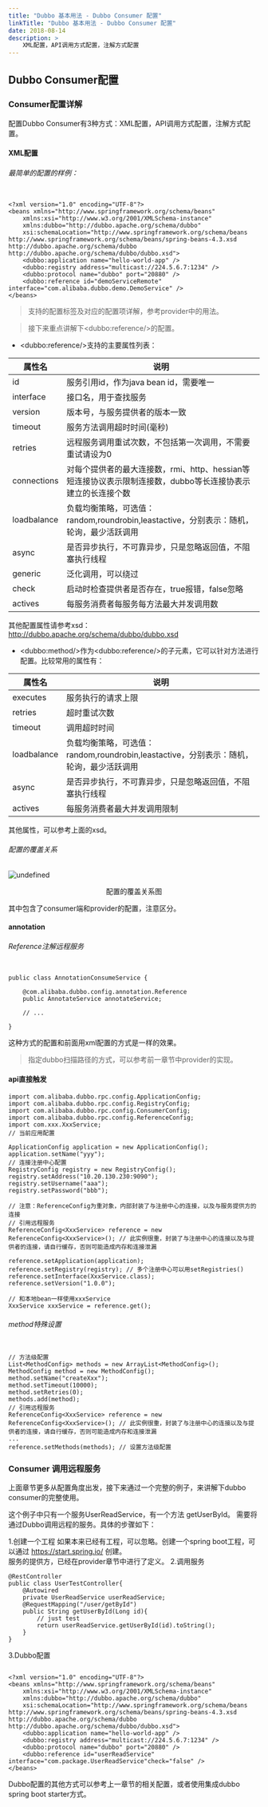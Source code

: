 ```yaml
---
title: "Dubbo 基本用法 - Dubbo Consumer 配置"
linkTitle: "Dubbo 基本用法 - Dubbo Consumer 配置"
date: 2018-08-14
description: >
    XML配置，API调用方式配置，注解方式配置
---
```


## Dubbo Consumer配置

### Consumer配置详解

配置Dubbo Consumer有3种方式：XML配置，API调用方式配置，注解方式配置。

#### XML配置

###### 最简单的配置的样例：

```

<?xml version="1.0" encoding="UTF-8"?>
<beans xmlns="http://www.springframework.org/schema/beans"
    xmlns:xsi="http://www.w3.org/2001/XMLSchema-instance"
    xmlns:dubbo="http://dubbo.apache.org/schema/dubbo"
    xsi:schemaLocation="http://www.springframework.org/schema/beans http://www.springframework.org/schema/beans/spring-beans-4.3.xsd http://dubbo.apache.org/schema/dubbo http://dubbo.apache.org/schema/dubbo/dubbo.xsd">  
    <dubbo:application name="hello-world-app" />  
    <dubbo:registry address="multicast://224.5.6.7:1234" />  
    <dubbo:protocol name="dubbo" port="20880" />  
    <dubbo:reference id="demoServiceRemote" interface="com.alibaba.dubbo.demo.DemoService" />  
</beans>
```



> 支持的配置标签及对应的配置项详解，参考provider中的用法。

> 接下来重点讲解下&lt;dubbo:reference/&gt;的配置。



* &lt;dubbo:reference/&gt;支持的主要属性列表：  

| 属性名 | 说明 | 
| -------- | ----- |
| id | 服务引用id，作为java bean id，需要唯一 | 
| interface | 接口名，用于查找服务 | 
| version | 版本号，与服务提供者的版本一致 | 
| timeout | 服务方法调用超时时间(毫秒) | 
| retries | 远程服务调用重试次数，不包括第一次调用，不需要重试请设为0 | 
| connections | 对每个提供者的最大连接数，rmi、http、hessian等短连接协议表示限制连接数，dubbo等长连接协表示建立的长连接个数 | 
| loadbalance | 负载均衡策略，可选值：random,roundrobin,leastactive，分别表示：随机，轮询，最少活跃调用 | 
| async | 是否异步执行，不可靠异步，只是忽略返回值，不阻塞执行线程 | 
| generic | 泛化调用，可以绕过 | 
| check | 启动时检查提供者是否存在，true报错，false忽略 | 
| actives | 每服务消费者每服务每方法最大并发调用数 | 



其他配置属性请参考xsd：http://dubbo.apache.org/schema/dubbo/dubbo.xsd



* &lt;dubbo:method/&gt;作为&lt;dubbo:reference/&gt;的子元素，它可以针对方法进行配置。比较常用的属性有：  



| 属性名 | 说明 | 
| -------- | ----- |
| executes | 服务执行的请求上限 | 
| retries | 超时重试次数 | 
| timeout | 调用超时时间 | 
| loadbalance | 负载均衡策略，可选值：random,roundrobin,leastactive，分别表示：随机，轮询，最少活跃调用 | 
| async | 是否异步执行，不可靠异步，只是忽略返回值，不阻塞执行线程 | 
| actives | 每服务消费者最大并发调用限制 | 

其他属性，可以参考上面的xsd。

###### 配置的覆盖关系

![undefined](/imgs/blog/2018/08/14/dubbo-usage/1536496436861-1b63bc4e-3e59-4aa3-800e-a32cfe64950d.png)   

<center>配置的覆盖关系图</center> 

其中包含了consumer端和provider的配置，注意区分。

#### annotation


###### Reference注解远程服务 

```

public class AnnotationConsumeService { 

    @com.alibaba.dubbo.config.annotation.Reference 
    public AnnotateService annotateService; 

    // ...

}

```



这种方式的配置和前面用xml配置的方式是一样的效果。



> 指定dubbo扫描路径的方式，可以参考前一章节中provider的实现。





#### api直接触发

```
import com.alibaba.dubbo.rpc.config.ApplicationConfig;
import com.alibaba.dubbo.rpc.config.RegistryConfig;
import com.alibaba.dubbo.rpc.config.ConsumerConfig;
import com.alibaba.dubbo.rpc.config.ReferenceConfig;
import com.xxx.XxxService;
// 当前应用配置

ApplicationConfig application = new ApplicationConfig();
application.setName("yyy");
// 连接注册中心配置
RegistryConfig registry = new RegistryConfig();
registry.setAddress("10.20.130.230:9090");
registry.setUsername("aaa");
registry.setPassword("bbb");
 
// 注意：ReferenceConfig为重对象，内部封装了与注册中心的连接，以及与服务提供方的连接
// 引用远程服务
ReferenceConfig<XxxService> reference = new ReferenceConfig<XxxService>(); // 此实例很重，封装了与注册中心的连接以及与提供者的连接，请自行缓存，否则可能造成内存和连接泄漏

reference.setApplication(application);
reference.setRegistry(registry); // 多个注册中心可以用setRegistries()
reference.setInterface(XxxService.class);
reference.setVersion("1.0.0");

// 和本地bean一样使用xxxService
XxxService xxxService = reference.get(); 
```

###### method特殊设置

```

// 方法级配置
List<MethodConfig> methods = new ArrayList<MethodConfig>();
MethodConfig method = new MethodConfig();
method.setName("createXxx");
method.setTimeout(10000);
method.setRetries(0);
methods.add(method); 
// 引用远程服务
ReferenceConfig<XxxService> reference = new ReferenceConfig<XxxService>(); // 此实例很重，封装了与注册中心的连接以及与提供者的连接，请自行缓存，否则可能造成内存和连接泄漏
...
reference.setMethods(methods); // 设置方法级配置
```

### Consumer 调用远程服务
上面章节更多从配置角度出发，接下来通过一个完整的例子，来讲解下dubbo consumer的完整使用。

这个例子中只有一个服务UserReadService，有一个方法 getUserById。 需要将通过Dubbo调用远程的服务。具体的步骤如下：

1.创建一个工程
如果本来已经有工程，可以忽略。创建一个spring boot工程，可以通过 https://start.spring.io/ 创建。  
服务的提供方，已经在provider章节中进行了定义。
2.调用服务
```
@RestController
public class UserTestController{
    @Autowired 
    private UserReadService userReadService;
    @RequestMapping("/user/getById")
    public String getUserById(Long id){
        // just test
        return userReadService.getUserById(id).toString();
    }
}
```
3.Dubbo配置
```

<?xml version="1.0" encoding="UTF-8"?>
<beans xmlns="http://www.springframework.org/schema/beans"
    xmlns:xsi="http://www.w3.org/2001/XMLSchema-instance"
    xmlns:dubbo="http://dubbo.apache.org/schema/dubbo"
    xsi:schemaLocation="http://www.springframework.org/schema/beans http://www.springframework.org/schema/beans/spring-beans-4.3.xsd http://dubbo.apache.org/schema/dubbo http://dubbo.apache.org/schema/dubbo/dubbo.xsd">  
    <dubbo:application name="hello-world-app" />  
    <dubbo:registry address="multicast://224.5.6.7:1234" />  
    <dubbo:protocol name="dubbo" port="20880" />  
    <dubbo:reference id="userReadService" interface="com.package.UserReadService"check="false" />  
</beans>
```
Dubbo配置的其他方式可以参考上一章节的相关配置，或者使用集成dubbo spring boot starter方式。

 
